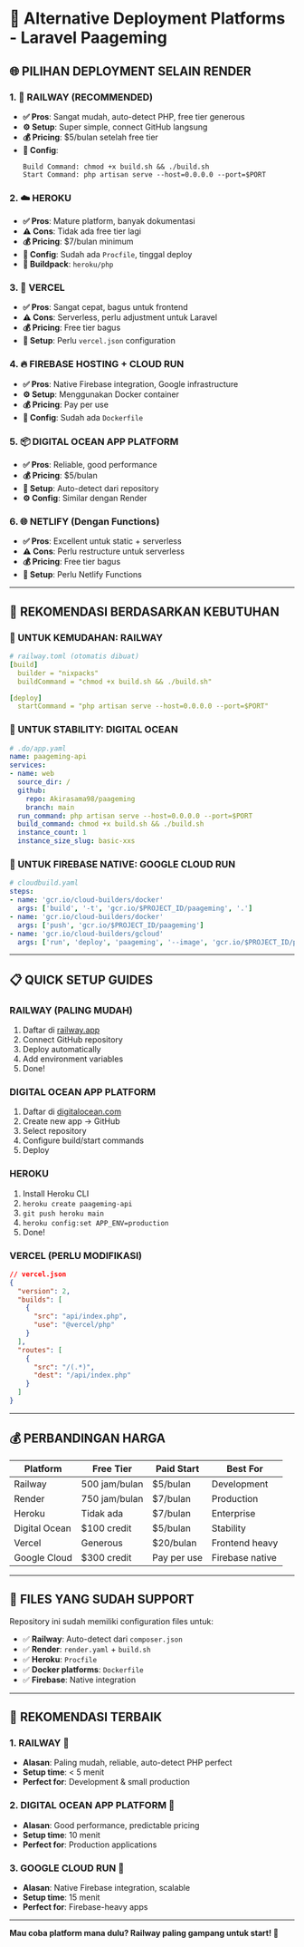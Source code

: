 # 🚀 Alternative Deployment Platforms - Laravel Paageming

## 🌐 **PILIHAN DEPLOYMENT SELAIN RENDER**

### **1. 🚀 RAILWAY (RECOMMENDED)**
- **✅ Pros**: Sangat mudah, auto-detect PHP, free tier generous
- **⚙️ Setup**: Super simple, connect GitHub langsung
- **💰 Pricing**: $5/bulan setelah free tier
- **🔧 Config**: 
  ```
  Build Command: chmod +x build.sh && ./build.sh
  Start Command: php artisan serve --host=0.0.0.0 --port=$PORT
  ```

### **2. ☁️ HEROKU**
- **✅ Pros**: Mature platform, banyak dokumentasi
- **⚠️ Cons**: Tidak ada free tier lagi
- **💰 Pricing**: $7/bulan minimum
- **🔧 Config**: Sudah ada `Procfile`, tinggal deploy
- **📝 Buildpack**: `heroku/php`

### **3. 🌊 VERCEL**
- **✅ Pros**: Sangat cepat, bagus untuk frontend
- **⚠️ Cons**: Serverless, perlu adjustment untuk Laravel
- **💰 Pricing**: Free tier bagus
- **🔧 Setup**: Perlu `vercel.json` configuration

### **4. 🔥 FIREBASE HOSTING + CLOUD RUN**
- **✅ Pros**: Native Firebase integration, Google infrastructure
- **⚙️ Setup**: Menggunakan Docker container
- **💰 Pricing**: Pay per use
- **🔧 Config**: Sudah ada `Dockerfile`

### **5. 📦 DIGITAL OCEAN APP PLATFORM**
- **✅ Pros**: Reliable, good performance
- **💰 Pricing**: $5/bulan
- **🔧 Setup**: Auto-detect dari repository
- **⚙️ Config**: Similar dengan Render

### **6. 🌐 NETLIFY (Dengan Functions)**
- **✅ Pros**: Excellent untuk static + serverless
- **⚠️ Cons**: Perlu restructure untuk serverless
- **💰 Pricing**: Free tier bagus
- **🔧 Setup**: Perlu Netlify Functions

---

## 🎯 **REKOMENDASI BERDASARKAN KEBUTUHAN**

### **🥇 UNTUK KEMUDAHAN: RAILWAY**
```yaml
# railway.toml (otomatis dibuat)
[build]
  builder = "nixpacks"
  buildCommand = "chmod +x build.sh && ./build.sh"

[deploy]
  startCommand = "php artisan serve --host=0.0.0.0 --port=$PORT"
```

### **🥈 UNTUK STABILITY: DIGITAL OCEAN**
```yaml
# .do/app.yaml
name: paageming-api
services:
- name: web
  source_dir: /
  github:
    repo: Akirasama98/paageming
    branch: main
  run_command: php artisan serve --host=0.0.0.0 --port=$PORT
  build_command: chmod +x build.sh && ./build.sh
  instance_count: 1
  instance_size_slug: basic-xxs
```

### **🥉 UNTUK FIREBASE NATIVE: GOOGLE CLOUD RUN**
```yaml
# cloudbuild.yaml
steps:
- name: 'gcr.io/cloud-builders/docker'
  args: ['build', '-t', 'gcr.io/$PROJECT_ID/paageming', '.']
- name: 'gcr.io/cloud-builders/docker'
  args: ['push', 'gcr.io/$PROJECT_ID/paageming']
- name: 'gcr.io/cloud-builders/gcloud'
  args: ['run', 'deploy', 'paageming', '--image', 'gcr.io/$PROJECT_ID/paageming', '--region', 'us-central1', '--platform', 'managed']
```

---

## 📋 **QUICK SETUP GUIDES**

### **RAILWAY (PALING MUDAH)**
1. Daftar di [railway.app](https://railway.app)
2. Connect GitHub repository
3. Deploy automatically
4. Add environment variables
5. Done!

### **DIGITAL OCEAN APP PLATFORM**
1. Daftar di [digitalocean.com](https://www.digitalocean.com/products/app-platform)
2. Create new app → GitHub
3. Select repository
4. Configure build/start commands
5. Deploy

### **HEROKU**
1. Install Heroku CLI
2. `heroku create paageming-api`
3. `git push heroku main`
4. `heroku config:set APP_ENV=production`
5. Done!

### **VERCEL (PERLU MODIFIKASI)**
```json
// vercel.json
{
  "version": 2,
  "builds": [
    {
      "src": "api/index.php",
      "use": "@vercel/php"
    }
  ],
  "routes": [
    {
      "src": "/(.*)",
      "dest": "/api/index.php"
    }
  ]
}
```

---

## 💰 **PERBANDINGAN HARGA**

| Platform | Free Tier | Paid Start | Best For |
|----------|-----------|------------|----------|
| Railway | 500 jam/bulan | $5/bulan | Development |
| Render | 750 jam/bulan | $7/bulan | Production |
| Heroku | Tidak ada | $7/bulan | Enterprise |
| Digital Ocean | $100 credit | $5/bulan | Stability |
| Vercel | Generous | $20/bulan | Frontend heavy |
| Google Cloud | $300 credit | Pay per use | Firebase native |

---

## 🔧 **FILES YANG SUDAH SUPPORT**

Repository ini sudah memiliki configuration files untuk:
- ✅ **Railway**: Auto-detect dari `composer.json`
- ✅ **Render**: `render.yaml` + `build.sh`
- ✅ **Heroku**: `Procfile`
- ✅ **Docker platforms**: `Dockerfile`
- ✅ **Firebase**: Native integration

---

## 🚀 **REKOMENDASI TERBAIK**

### **1. RAILWAY** 🥇
- **Alasan**: Paling mudah, reliable, auto-detect PHP perfect
- **Setup time**: < 5 menit
- **Perfect for**: Development & small production

### **2. DIGITAL OCEAN APP PLATFORM** 🥈  
- **Alasan**: Good performance, predictable pricing
- **Setup time**: 10 menit
- **Perfect for**: Production applications

### **3. GOOGLE CLOUD RUN** 🥉
- **Alasan**: Native Firebase integration, scalable
- **Setup time**: 15 menit
- **Perfect for**: Firebase-heavy apps

---

**Mau coba platform mana dulu? Railway paling gampang untuk start! 🚀**

